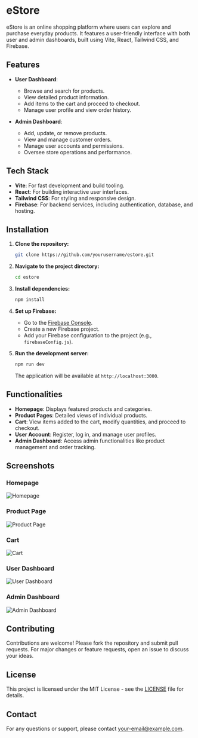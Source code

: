 # eStore

eStore is an online shopping platform where users can explore and purchase everyday products. It features a user-friendly interface with both user and admin dashboards, built using Vite, React, Tailwind CSS, and Firebase.

## Features

- **User Dashboard**:
  - Browse and search for products.
  - View detailed product information.
  - Add items to the cart and proceed to checkout.
  - Manage user profile and view order history.

- **Admin Dashboard**:
  - Add, update, or remove products.
  - View and manage customer orders.
  - Manage user accounts and permissions.
  - Oversee store operations and performance.

## Tech Stack

- **Vite**: For fast development and build tooling.
- **React**: For building interactive user interfaces.
- **Tailwind CSS**: For styling and responsive design.
- **Firebase**: For backend services, including authentication, database, and hosting.

## Installation

1. **Clone the repository:**
    ```bash
    git clone https://github.com/yourusername/estore.git
    ```

2. **Navigate to the project directory:**
    ```bash
    cd estore
    ```

3. **Install dependencies:**
    ```bash
    npm install
    ```

4. **Set up Firebase:**
   - Go to the [Firebase Console](https://console.firebase.google.com/).
   - Create a new Firebase project.
   - Add your Firebase configuration to the project (e.g., `firebaseConfig.js`).

5. **Run the development server:**
    ```bash
    npm run dev
    ```

   The application will be available at `http://localhost:3000`.

## Functionalities

- **Homepage**: Displays featured products and categories.
- **Product Pages**: Detailed views of individual products.
- **Cart**: View items added to the cart, modify quantities, and proceed to checkout.
- **User Account**: Register, log in, and manage user profiles.
- **Admin Dashboard**: Access admin functionalities like product management and order tracking.

## Screenshots

### Homepage
![Homepage](path/to/homepage-screenshot.png)

### Product Page
![Product Page](path/to/product-page-screenshot.png)

### Cart
![Cart](path/to/cart-screenshot.png)

### User Dashboard
![User Dashboard](path/to/user-dashboard-screenshot.png)

### Admin Dashboard
![Admin Dashboard](path/to/admin-dashboard-screenshot.png)

## Contributing

Contributions are welcome! Please fork the repository and submit pull requests. For major changes or feature requests, open an issue to discuss your ideas.

## License

This project is licensed under the MIT License - see the [LICENSE](LICENSE) file for details.

## Contact

For any questions or support, please contact [your-email@example.com](mailto:your-email@example.com).
